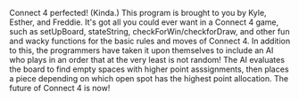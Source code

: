 Connect 4 perfected! (Kinda.) This program is brought to you by Kyle, Esther, and Freddie. It's got all you could ever want in a Connect 4 game, such as setUpBoard, stateString, checkForWin/checkforDraw, and other fun and wacky functions for the basic rules and moves of Connect 4. In addition to this, the programmers have taken it upon themselves to include an AI who plays in an order that at the very least is not random! The AI evaluates the board to find empty spaces with higher point asssignments, then places a piece depending on which open spot has the highest point allocation. The future of Connect 4 is now!
